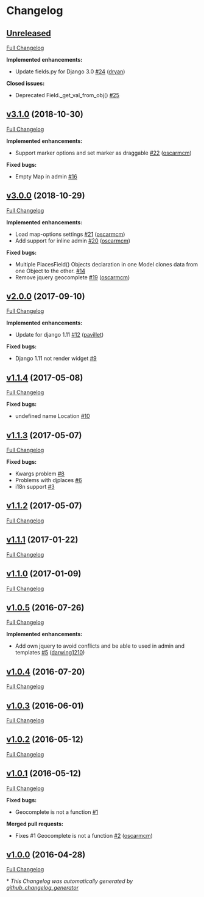 # Changelog

## [Unreleased](https://github.com/oscarmcm/django-places/tree/HEAD)

[Full Changelog](https://github.com/oscarmcm/django-places/compare/v3.1.0...HEAD)

**Implemented enhancements:**

- Update fields.py for Django 3.0 [\#24](https://github.com/oscarmcm/django-places/pull/24) ([dryan](https://github.com/dryan))

**Closed issues:**

-  Deprecated Field.\_get\_val\_from\_obj\(\) [\#25](https://github.com/oscarmcm/django-places/issues/25)

## [v3.1.0](https://github.com/oscarmcm/django-places/tree/v3.1.0) (2018-10-30)

[Full Changelog](https://github.com/oscarmcm/django-places/compare/v3.0.0...v3.1.0)

**Implemented enhancements:**

- Support marker options and set marker as draggable [\#22](https://github.com/oscarmcm/django-places/pull/22) ([oscarmcm](https://github.com/oscarmcm))

**Fixed bugs:**

- Empty Map in admin [\#16](https://github.com/oscarmcm/django-places/issues/16)

## [v3.0.0](https://github.com/oscarmcm/django-places/tree/v3.0.0) (2018-10-29)

[Full Changelog](https://github.com/oscarmcm/django-places/compare/v2.0.0...v3.0.0)

**Implemented enhancements:**

- Load map-options settings [\#21](https://github.com/oscarmcm/django-places/pull/21) ([oscarmcm](https://github.com/oscarmcm))
- Add support for inline admin [\#20](https://github.com/oscarmcm/django-places/pull/20) ([oscarmcm](https://github.com/oscarmcm))

**Fixed bugs:**

- Multiple PlacesField\(\) Objects declaration in one Model clones data from one Object to the other. [\#14](https://github.com/oscarmcm/django-places/issues/14)
- Remove jquery geocomplete [\#19](https://github.com/oscarmcm/django-places/pull/19) ([oscarmcm](https://github.com/oscarmcm))

## [v2.0.0](https://github.com/oscarmcm/django-places/tree/v2.0.0) (2017-09-10)

[Full Changelog](https://github.com/oscarmcm/django-places/compare/v1.1.4...v2.0.0)

**Implemented enhancements:**

- Update for django 1.11 [\#12](https://github.com/oscarmcm/django-places/pull/12) ([pavillet](https://github.com/pavillet))

**Fixed bugs:**

- Django 1.11 not render widget [\#9](https://github.com/oscarmcm/django-places/issues/9)

## [v1.1.4](https://github.com/oscarmcm/django-places/tree/v1.1.4) (2017-05-08)

[Full Changelog](https://github.com/oscarmcm/django-places/compare/v1.1.3...v1.1.4)

**Fixed bugs:**

- undefined name Location [\#10](https://github.com/oscarmcm/django-places/issues/10)

## [v1.1.3](https://github.com/oscarmcm/django-places/tree/v1.1.3) (2017-05-07)

[Full Changelog](https://github.com/oscarmcm/django-places/compare/v1.1.2...v1.1.3)

**Fixed bugs:**

- Kwargs problem [\#8](https://github.com/oscarmcm/django-places/issues/8)
- Problems with djplaces [\#6](https://github.com/oscarmcm/django-places/issues/6)
- i18n support [\#3](https://github.com/oscarmcm/django-places/issues/3)

## [v1.1.2](https://github.com/oscarmcm/django-places/tree/v1.1.2) (2017-05-07)

[Full Changelog](https://github.com/oscarmcm/django-places/compare/v1.1.1...v1.1.2)

## [v1.1.1](https://github.com/oscarmcm/django-places/tree/v1.1.1) (2017-01-22)

[Full Changelog](https://github.com/oscarmcm/django-places/compare/v1.1.0...v1.1.1)

## [v1.1.0](https://github.com/oscarmcm/django-places/tree/v1.1.0) (2017-01-09)

[Full Changelog](https://github.com/oscarmcm/django-places/compare/v1.0.5...v1.1.0)

## [v1.0.5](https://github.com/oscarmcm/django-places/tree/v1.0.5) (2016-07-26)

[Full Changelog](https://github.com/oscarmcm/django-places/compare/v1.0.4...v1.0.5)

**Implemented enhancements:**

- Add own jquery to avoid conflicts and be able to used in admin and templates [\#5](https://github.com/oscarmcm/django-places/pull/5) ([darwing1210](https://github.com/darwing1210))

## [v1.0.4](https://github.com/oscarmcm/django-places/tree/v1.0.4) (2016-07-20)

[Full Changelog](https://github.com/oscarmcm/django-places/compare/v1.0.3...v1.0.4)

## [v1.0.3](https://github.com/oscarmcm/django-places/tree/v1.0.3) (2016-06-01)

[Full Changelog](https://github.com/oscarmcm/django-places/compare/v1.0.2...v1.0.3)

## [v1.0.2](https://github.com/oscarmcm/django-places/tree/v1.0.2) (2016-05-12)

[Full Changelog](https://github.com/oscarmcm/django-places/compare/v1.0.1...v1.0.2)

## [v1.0.1](https://github.com/oscarmcm/django-places/tree/v1.0.1) (2016-05-12)

[Full Changelog](https://github.com/oscarmcm/django-places/compare/v1.0.0...v1.0.1)

**Fixed bugs:**

- Geocomplete is not a function [\#1](https://github.com/oscarmcm/django-places/issues/1)

**Merged pull requests:**

- Fixes \#1 Geocomplete is not a function [\#2](https://github.com/oscarmcm/django-places/pull/2) ([oscarmcm](https://github.com/oscarmcm))

## [v1.0.0](https://github.com/oscarmcm/django-places/tree/v1.0.0) (2016-04-28)

[Full Changelog](https://github.com/oscarmcm/django-places/compare/76c5eebb54bbffa7840162934b0086ce96a9eade...v1.0.0)



\* *This Changelog was automatically generated by [github_changelog_generator](https://github.com/github-changelog-generator/github-changelog-generator)*
